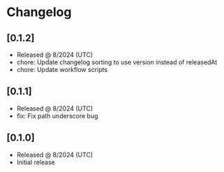 # Changelog

## [0.1.2]

- Released @ 8/2024 (UTC)
- chore: Update changelog sorting to use version instead of releasedAt
- chore: Update workflow scripts

## [0.1.1]

- Released @ 8/2024 (UTC)
- fix: Fix path underscore bug

## [0.1.0]

- Released @ 8/2024 (UTC)
- Initial release
